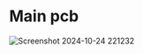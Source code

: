 # Main pcb

![Screenshot 2024-10-24 221232](https://github.com/user-attachments/assets/c194ef0a-12c1-465f-91b3-7ae7b8632169)
